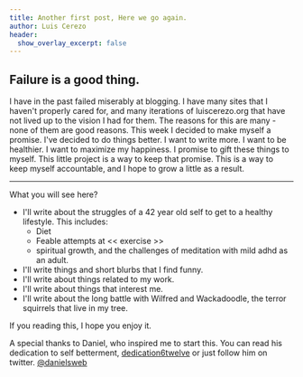 ```yaml
---
title: Another first post, Here we go again.
author: Luis Cerezo
header:
  show_overlay_excerpt: false
---
```

## Failure is a good thing.

I have in the past failed miserably at blogging. I have many sites that I haven't properly cared for, and many iterations of luiscerezo.org that have not lived up to the vision I had for them. The reasons for this are many - none of them are good reasons. This week I decided to make myself a promise.  I've decided to do things better. I want to write more. I want to be healthier. I want to maximize my happiness. I promise to gift these things to myself.  This little project is a way to keep that promise. This is a way to keep myself accountable, and I hope to grow a little as a result.

-----
What you will see here?
* I'll write about the struggles of a 42 year old self to get to a healthy lifestyle. This includes:
  * Diet
  * Feable attempts at << exercise >>
  * spiritual growth, and the challenges of meditation with mild adhd as an adult.
* I'll write things and short blurbs that I find funny.
* I'll write about things related to my work.
* I'll write about things that interest me.
* I'll write about the long battle with Wilfred and Wackadoodle, the terror squirrels that live in my tree.

If you reading this, I hope you enjoy it.

A special thanks to Daniel, who inspired me to start this. You can read his dedication to self betterment, [dedication6twelve](https://dedication6twelve.github.io) or just follow him on twitter. [@danielsweb](https://twitter.com/danielsweb)
